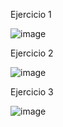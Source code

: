 Ejercicio 1

![image](https://github.com/user-attachments/assets/855c04e8-d497-4437-a76f-0df9725c559c)


Ejercicio 2

![image](https://github.com/user-attachments/assets/b29eff04-63d9-48e8-b9b7-711d68a5b33f)


Ejercicio 3

![image](https://github.com/user-attachments/assets/3f92a6c9-bb0d-44f2-9d7f-76d9dc3dfae1)


